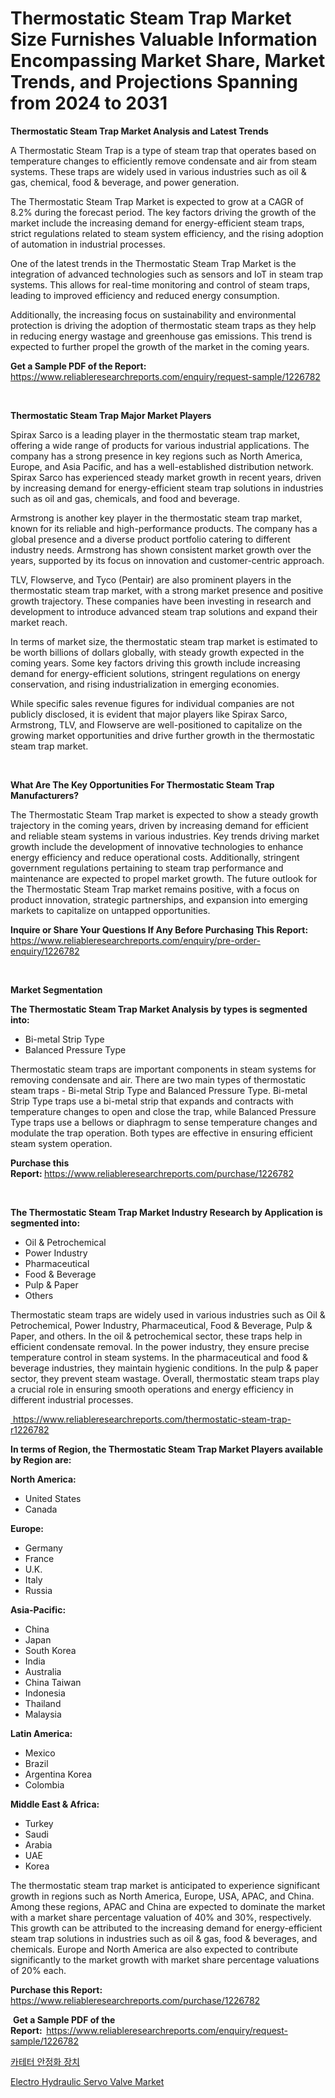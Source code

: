 <p><h1>Thermostatic Steam Trap Market Size Furnishes Valuable Information Encompassing Market Share, Market Trends, and Projections Spanning from 2024 to 2031</h1></p><p><strong>Thermostatic Steam Trap Market Analysis and Latest Trends</strong></p>
<p><p>A Thermostatic Steam Trap is a type of steam trap that operates based on temperature changes to efficiently remove condensate and air from steam systems. These traps are widely used in various industries such as oil & gas, chemical, food & beverage, and power generation.</p><p>The Thermostatic Steam Trap Market is expected to grow at a CAGR of 8.2% during the forecast period. The key factors driving the growth of the market include the increasing demand for energy-efficient steam traps, strict regulations related to steam system efficiency, and the rising adoption of automation in industrial processes.</p><p>One of the latest trends in the Thermostatic Steam Trap Market is the integration of advanced technologies such as sensors and IoT in steam trap systems. This allows for real-time monitoring and control of steam traps, leading to improved efficiency and reduced energy consumption.</p><p>Additionally, the increasing focus on sustainability and environmental protection is driving the adoption of thermostatic steam traps as they help in reducing energy wastage and greenhouse gas emissions. This trend is expected to further propel the growth of the market in the coming years.</p></p>
<p><strong>Get a Sample PDF of the Report:&nbsp;</strong> <a href="https://www.reliableresearchreports.com/enquiry/request-sample/1226782">https://www.reliableresearchreports.com/enquiry/request-sample/1226782</a></p>
<p>&nbsp;</p>
<p><strong>Thermostatic Steam Trap Major Market Players</strong></p>
<p><p>Spirax Sarco is a leading player in the thermostatic steam trap market, offering a wide range of products for various industrial applications. The company has a strong presence in key regions such as North America, Europe, and Asia Pacific, and has a well-established distribution network. Spirax Sarco has experienced steady market growth in recent years, driven by increasing demand for energy-efficient steam trap solutions in industries such as oil and gas, chemicals, and food and beverage.</p><p>Armstrong is another key player in the thermostatic steam trap market, known for its reliable and high-performance products. The company has a global presence and a diverse product portfolio catering to different industry needs. Armstrong has shown consistent market growth over the years, supported by its focus on innovation and customer-centric approach.</p><p>TLV, Flowserve, and Tyco (Pentair) are also prominent players in the thermostatic steam trap market, with a strong market presence and positive growth trajectory. These companies have been investing in research and development to introduce advanced steam trap solutions and expand their market reach.</p><p>In terms of market size, the thermostatic steam trap market is estimated to be worth billions of dollars globally, with steady growth expected in the coming years. Some key factors driving this growth include increasing demand for energy-efficient solutions, stringent regulations on energy conservation, and rising industrialization in emerging economies.</p><p>While specific sales revenue figures for individual companies are not publicly disclosed, it is evident that major players like Spirax Sarco, Armstrong, TLV, and Flowserve are well-positioned to capitalize on the growing market opportunities and drive further growth in the thermostatic steam trap market.</p></p>
<p>&nbsp;</p>
<p><strong>What Are The Key Opportunities For Thermostatic Steam Trap Manufacturers?</strong></p>
<p><p>The Thermostatic Steam Trap market is expected to show a steady growth trajectory in the coming years, driven by increasing demand for efficient and reliable steam systems in various industries. Key trends driving market growth include the development of innovative technologies to enhance energy efficiency and reduce operational costs. Additionally, stringent government regulations pertaining to steam trap performance and maintenance are expected to propel market growth. The future outlook for the Thermostatic Steam Trap market remains positive, with a focus on product innovation, strategic partnerships, and expansion into emerging markets to capitalize on untapped opportunities.</p></p>
<p><strong>Inquire or Share Your Questions If Any Before Purchasing This Report:</strong> <a href="https://www.reliableresearchreports.com/enquiry/pre-order-enquiry/1226782">https://www.reliableresearchreports.com/enquiry/pre-order-enquiry/1226782</a></p>
<p>&nbsp;</p>
<p><strong>Market Segmentation</strong></p>
<p><strong>The Thermostatic Steam Trap Market Analysis by types is segmented into:</strong></p>
<p><ul><li>Bi-metal Strip Type</li><li>Balanced Pressure Type</li></ul></p>
<p><p>Thermostatic steam traps are important components in steam systems for removing condensate and air. There are two main types of thermostatic steam traps - Bi-metal Strip Type and Balanced Pressure Type. Bi-metal Strip Type traps use a bi-metal strip that expands and contracts with temperature changes to open and close the trap, while Balanced Pressure Type traps use a bellows or diaphragm to sense temperature changes and modulate the trap operation. Both types are effective in ensuring efficient steam system operation.</p></p>
<p><strong>Purchase this Report:&nbsp;</strong><a href="https://www.reliableresearchreports.com/purchase/1226782">https://www.reliableresearchreports.com/purchase/1226782</a></p>
<p>&nbsp;</p>
<p><strong>The Thermostatic Steam Trap Market Industry Research by Application is segmented into:</strong></p>
<p><ul><li>Oil & Petrochemical</li><li>Power Industry</li><li>Pharmaceutical</li><li>Food & Beverage</li><li>Pulp & Paper</li><li>Others</li></ul></p>
<p><p>Thermostatic steam traps are widely used in various industries such as Oil & Petrochemical, Power Industry, Pharmaceutical, Food & Beverage, Pulp & Paper, and others. In the oil & petrochemical sector, these traps help in efficient condensate removal. In the power industry, they ensure precise temperature control in steam systems. In the pharmaceutical and food & beverage industries, they maintain hygienic conditions. In the pulp & paper sector, they prevent steam wastage. Overall, thermostatic steam traps play a crucial role in ensuring smooth operations and energy efficiency in different industrial processes.</p></p>
<p><a href="https://www.reliableresearchreports.com/thermostatic-steam-trap-r1226782">&nbsp;https://www.reliableresearchreports.com/thermostatic-steam-trap-r1226782</a></p>
<p><strong>In terms of Region, the Thermostatic Steam Trap Market Players available by Region are:</strong></p>
<p>
    <p> <strong> North America: </strong>
        <ul>
            <li>United States</li>
            <li>Canada</li>
        </ul>
        </p> 
    <p> <strong> Europe: </strong>
        <ul>
            <li>Germany</li>
            <li>France</li>
            <li>U.K.</li>
            <li>Italy</li>
            <li>Russia</li>
        </ul>
        </p> 
    <p> <strong> Asia-Pacific: </strong>
        <ul>
            <li>China</li>
            <li>Japan</li>
            <li>South Korea</li>
            <li>India</li>
            <li>Australia</li>
            <li>China Taiwan</li>
            <li>Indonesia</li>
            <li>Thailand</li>
            <li>Malaysia</li>
        </ul>
        </p> 
    <p> <strong> Latin America: </strong>
        <ul>
            <li>Mexico</li>
            <li>Brazil</li>
            <li>Argentina Korea</li>
            <li>Colombia</li>
        </ul>
        </p> 
    <p> <strong> Middle East & Africa: </strong>
        <ul>
            <li>Turkey</li>
            <li>Saudi</li>
            <li>Arabia</li>
            <li>UAE</li>
            <li>Korea</li>
        </ul>
    </p>
    </p>
<p><p>The thermostatic steam trap market is anticipated to experience significant growth in regions such as North America, Europe, USA, APAC, and China. Among these regions, APAC and China are expected to dominate the market with a market share percentage valuation of 40% and 30%, respectively. This growth can be attributed to the increasing demand for energy-efficient steam trap solutions in industries such as oil & gas, food & beverages, and chemicals. Europe and North America are also expected to contribute significantly to the market growth with market share percentage valuations of 20% each.</p></p>
<p><strong>Purchase this Report: </strong><a href="https://www.reliableresearchreports.com/purchase/1226782">https://www.reliableresearchreports.com/purchase/1226782</a></p>
<p>&nbsp;<strong>Get a Sample PDF of the Report:&nbsp;&nbsp;</strong><a href="https://www.reliableresearchreports.com/enquiry/request-sample/1226782">https://www.reliableresearchreports.com/enquiry/request-sample/1226782</a></p>
<p><strong></strong></p>
<p><p><a href="https://github.com/crfsywufhm81415/Market-Research-Report-List-1/blob/main/847240940254.md">카테터 안정화 장치</a></p><p><a href="https://scarlet-rocket-c63.notion.site/Electro-Hydraulic-Servo-Valve-Market-Insight-Market-Trends-Growth-Forecasted-from-2024-TO-2031-9a299df0b81d48d09e7719ba5e121691">Electro Hydraulic Servo Valve Market</a></p></p>